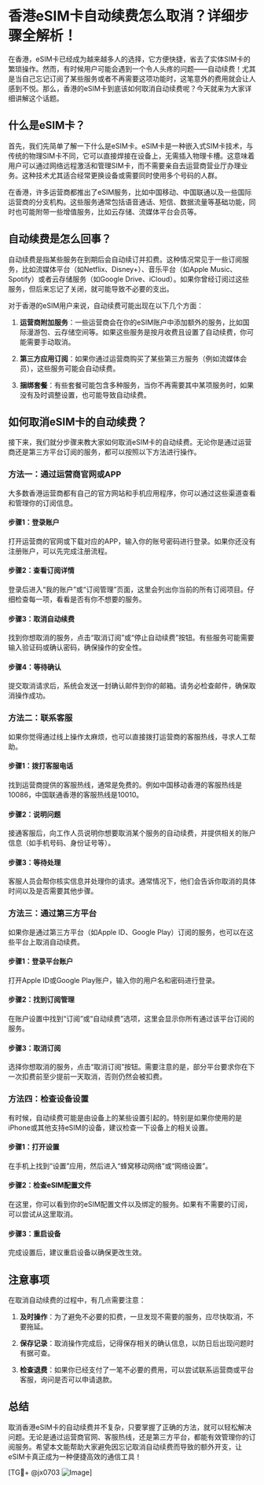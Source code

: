 # 香港eSIM卡自动续费怎么取消？详细步骤全解析！

在香港，eSIM卡已经成为越来越多人的选择，它方便快捷，省去了实体SIM卡的繁琐操作。然而，有时候用户可能会遇到一个令人头疼的问题——自动续费！尤其是当自己忘记订阅了某些服务或者不再需要这项功能时，这笔意外的费用就会让人感到不悦。那么，香港的eSIM卡到底该如何取消自动续费呢？今天就来为大家详细讲解这个话题。

## 什么是eSIM卡？

首先，我们先简单了解一下什么是eSIM卡。eSIM卡是一种嵌入式SIM卡技术，与传统的物理SIM卡不同，它可以直接焊接在设备上，无需插入物理卡槽。这意味着用户可以通过网络远程激活和管理SIM卡，而不需要亲自去运营商营业厅办理业务。这种技术尤其适合经常更换设备或需要同时使用多个号码的人群。

在香港，许多运营商都推出了eSIM服务，比如中国移动、中国联通以及一些国际运营商的分支机构。这些服务通常包括语音通话、短信、数据流量等基础功能，同时也可能附带一些增值服务，比如云存储、流媒体平台会员等。

## 自动续费是怎么回事？

自动续费是指某些服务在到期后会自动续订并扣费。这种情况常见于一些订阅服务，比如流媒体平台（如Netflix、Disney+）、音乐平台（如Apple Music、Spotify）或者云存储服务（如Google Drive、iCloud）。如果你曾经订阅过这些服务，但后来忘记了关闭，就可能导致不必要的支出。

对于香港的eSIM用户来说，自动续费可能出现在以下几个方面：

1. **运营商附加服务**：一些运营商会在你的eSIM账户中添加额外的服务，比如国际漫游包、云存储空间等。如果这些服务是按月收费且设置了自动续费，你可能需要手动取消。
   
2. **第三方应用订阅**：如果你通过运营商购买了某些第三方服务（例如流媒体会员），这些服务可能会自动续费。

3. **捆绑套餐**：有些套餐可能包含多种服务，当你不再需要其中某项服务时，如果没有及时调整设置，也可能导致自动续费。

## 如何取消eSIM卡的自动续费？

接下来，我们就分步骤来教大家如何取消eSIM卡的自动续费。无论你是通过运营商还是第三方平台订阅的服务，都可以按照以下方法进行操作。

### 方法一：通过运营商官网或APP

大多数香港运营商都有自己的官方网站和手机应用程序，你可以通过这些渠道查看和管理你的订阅信息。

#### 步骤1：登录账户
打开运营商的官网或下载对应的APP，输入你的账号密码进行登录。如果你还没有注册账户，可以先完成注册流程。

#### 步骤2：查看订阅详情
登录后进入“我的账户”或“订阅管理”页面，这里会列出你当前的所有订阅项目。仔细检查每一项，看看是否有你不想要的服务。

#### 步骤3：取消自动续费
找到你想取消的服务，点击“取消订阅”或“停止自动续费”按钮。有些服务可能需要输入验证码或确认密码，确保操作的安全性。

#### 步骤4：等待确认
提交取消请求后，系统会发送一封确认邮件到你的邮箱。请务必检查邮件，确保取消操作成功。

### 方法二：联系客服

如果你觉得通过线上操作太麻烦，也可以直接拨打运营商的客服热线，寻求人工帮助。

#### 步骤1：拨打客服电话
找到运营商提供的客服热线，通常是免费的。例如中国移动香港的客服热线是10086，中国联通香港的客服热线是10010。

#### 步骤2：说明问题
接通客服后，向工作人员说明你想要取消某个服务的自动续费，并提供相关的账户信息（如手机号码、身份证号等）。

#### 步骤3：等待处理
客服人员会帮你核实信息并处理你的请求。通常情况下，他们会告诉你取消的具体时间以及是否需要其他步骤。

### 方法三：通过第三方平台

如果你是通过第三方平台（如Apple ID、Google Play）订阅的服务，也可以在这些平台上取消自动续费。

#### 步骤1：登录平台账户
打开Apple ID或Google Play账户，输入你的用户名和密码进行登录。

#### 步骤2：找到订阅管理
在账户设置中找到“订阅”或“自动续费”选项，这里会显示你所有通过该平台订阅的服务。

#### 步骤3：取消订阅
选择你想取消的服务，点击“取消订阅”按钮。需要注意的是，部分平台要求你在下一次扣费前至少提前一天取消，否则仍然会被扣费。

### 方法四：检查设备设置

有时候，自动续费可能是由设备上的某些设置引起的。特别是如果你使用的是iPhone或其他支持eSIM的设备，建议检查一下设备上的相关设置。

#### 步骤1：打开设置
在手机上找到“设置”应用，然后进入“蜂窝移动网络”或“网络设置”。

#### 步骤2：检查eSIM配置文件
在这里，你可以看到你的eSIM配置文件以及绑定的服务。如果有不需要的订阅，可以尝试从这里取消。

#### 步骤3：重启设备
完成设置后，建议重启设备以确保更改生效。

## 注意事项

在取消自动续费的过程中，有几点需要注意：

1. **及时操作**：为了避免不必要的扣费，一旦发现不需要的服务，应尽快取消，不要拖延。
   
2. **保存记录**：取消操作完成后，记得保存相关的确认信息，以防日后出现问题时有据可查。

3. **检查退费**：如果你已经支付了一笔不必要的费用，可以尝试联系运营商或平台客服，询问是否可以申请退款。

## 总结

取消香港eSIM卡的自动续费并不复杂，只要掌握了正确的方法，就可以轻松解决问题。无论是通过运营商官网、客服热线，还是第三方平台，都能有效管理你的订阅服务。希望本文能帮助大家避免因忘记取消自动续费而导致的额外开支，让eSIM卡真正成为一种便捷高效的通信工具！

[TG💪+ @jx0703 ![Image](https://github.com/user-attachments/assets/dbca1d08-cadb-493c-b0ec-ad6f7a83f270)]